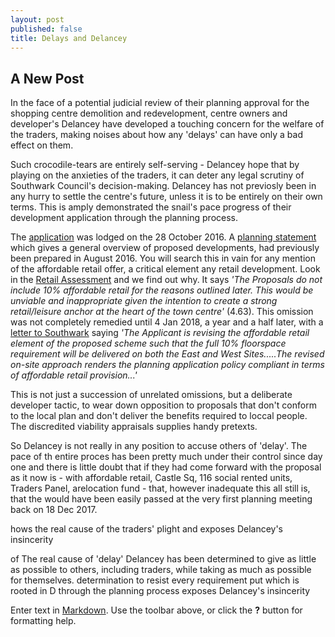 ```yaml
---
layout: post
published: false
title: Delays and Delancey
---
```

## A New Post

In the face of a potential judicial review of their planning approval for the shopping centre demolition and redevelopment, centre owners and developer's Delancey have developed a touching concern for the welfare of the traders, making noises about how any 'delays' can have only a bad effect on them.

Such crocodile-tears are entirely self-serving - Delancey hope that by playing on the anxieties of the traders, it can deter any legal scrutiny of Southwark Council's decision-making.  Delancey has not previosly been in any hurry to settle the centre's future, unless it is to be entirely on their own terms.  This is amply demonstrated  the snail's pace progress of their development application through the planning process.

The [application](http://planbuild.southwark.gov.uk/documents/?GetDocument=%7b%7b%7b!jyNktp6uoRKVofXMUvOmvA%3d%3d!%7d%7d%7d) was lodged on the 28 October 2016.  A [planning statement](http://planbuild.southwark.gov.uk/documents/?GetDocument=%7b%7b%7b!LnbCaTCiMmUoN4H%2fUA2yyg%3d%3d!%7d%7d%7d) which gives a general overview of proposed developments, had previously been prepared in August 2016.  You will search this in vain for any mention of the affordable retail offer, a critical element any retail development.  Look in the [Retail Assessment]() and we find out why.  It says _'The Proposals do not include 10% affordable retail for the reasons outlined later. This would be unviable and inappropriate given the intention to create a strong retail/leisure anchor at the heart of the town centre'_ (4.63).  This omission was not completely remedied until 4 Jan 2018, a year and a half later, with a [letter to Southwark](http://planbuild.southwark.gov.uk/documents/?GetDocument=%7b%7b%7b!k0%2f9zNPAdMf5Ya4yWjd0Bw%3d%3d!%7d%7d%7d) saying _'The Applicant is revising the affordable retail element of the proposed scheme such that the full 10% floorspace requirement will be delivered on both the East and West Sites.....The revised on-site approach renders the planning application policy compliant in terms of affordable retail provision...'_

This is not just a succession of unrelated omissions, but a deliberate developer tactic, to wear down opposition to proposals that don't conform to the local plan and don't deliver the benefits required to loccal people.  The discredited viability appraisals supplies handy pretexts.

So Delancey is not really in any position to accuse others of 'delay'.  The pace of th entire proces has been pretty much under their control since day one and there is little doubt that if they had come forward with the proposal as it now is - with affordable retail, Castle Sq, 116 social rented units, Traders Panel, arelocation fund - that, however inadequate this all still is, that the would have been easily passed at the very first planning meeting back on 18 Dec 2017.

hows the real cause of the traders' plight and exposes Delancey's insincerity

of  The real cause of 'delay' Delancey has been determined to give as little as possible to others, including traders, while taking as much as possible for themselves.  determination to resist every requirement put which  is rooted in D through the planning process exposes Delancey's insincerity


Enter text in [Markdown](http://daringfireball.net/projects/markdown/). Use the toolbar above, or click the **?** button for formatting help.
